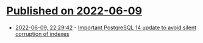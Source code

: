 # [Published on 2022-06-09](index.md)

* [2022-06-09, 22:29:42](https://news.ycombinator.com/item?id=31687782) - [Important PostgreSQL 14 update to avoid silent corruption of indexes](https://www.migops.com/blog/2022/06/09/important-postgresql-14-update-to-avoid-silent-corruption-of-indexes/)
